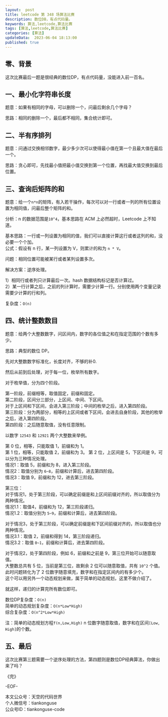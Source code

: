 ```yaml
---   
layout:  post  
title: leetcode 第 348 场算法比赛  
description: 数位DB，有点代码量。          
keywords: 算法,leetcode,算法比赛  
tags: [算法,leetcode,算法比赛]    
categories: [算法]  
updateData:  2023-06-04 18:13:00  
published: true  
---  
```



## 零、背景  


这次比赛最后一题是很经典的数位DP，有点代码量，没能进入前一百名。  


## 一、最小化字符串长度  


题意：如果有相同的字母，可以删除一个，问最后剩余几个字母？  


思路：相同的删除一个，最后都不相同，集合统计即可。  


## 二、半有序排列  


题意：问通过交换相邻数字，最少多少次可以使得最小值在第一个且最大值在最后一个。  


思路：贪心即可，先找最小值把最小值交换到第一个位置，再找最大值交换到最后位置。  


## 三、查询后矩阵的和  


题意：给一个`n*n`的矩阵，有入若干操作，每次可以对一行或者一列的所有位置设置为相同值，问最后整个矩阵的和。  


分析：n 的数据范围是`10^4`，基本思路在 ACM 上必然超时，Leetcode 上不知道。  


基本思路：一行或一列设置为相同的值，我们可以直接计算这行或者这列的和，没必要一个个加。  
公式：假设有 n 行，某一列设置为 V，则累计的和为 `n * V`。  


问题：相同位置可能被某行或者某列设置多次。  


解决方案：逆序处理。  


1）相同行或者列只计算最后一次。hash 数据结构标记是否计算过。  
2）某一行计算之后，之前的列计算时，需要少计算一行。分别使用两个变量记录需要少计算的行和列。  


复杂度：`O(n)`  


## 四、统计整数数目  


题意：给两个大整数数字，问区间内，数字的各位值之和在指定范围的个数有多少。  


思路：典型的数位 DP。  


先对大整数数字标准化，长度对齐，不够的补0.  


然后从前到后处理，对于每一位，枚举所有数字。  


对于枚举值，分为四个阶段。  


第一阶段，前缀相等，取值固定，前缀和固定。  
第二阶段，区间分三部分，上区间、中间、下区间。  
对于上区间和下区间，会进入第三阶段；中间的枚举之后，进入第四阶段。  
第三阶段：分为两部分，相等的上区间或者下区间，会进去自身阶段，其他的枚举之后，进入第四阶段。  
第四阶段：之后随意取值，没有任意限制。  


以数字 `12543` 和 `12921` 两个大整数来举例。  


第 0 位，相等，只能取值 1，前缀和为 1。  
第 1 位，相等，只能取值 2，前缀和为 3。 
第 2 位，上区间是 5，下区间是 9，可以分为三种情况处理。  
情况1：取值 5，前缀和为 8，进入第三阶段。  
情况2：取值分别为 `6~8`，前缀和计算后，进去第四阶段。  
情况3：取值 9，前缀和为 12，进去第三阶段。  


第三位：  
对于情况1，处于第三阶段，可以确定前缀是和上区间前缀对齐的，所以取值分为两种情况。  
情况1.1：取值4，前缀和为 12，第三阶段递归。  
情况1.2：取值分别为 `5~9`，前缀和计算后，进去第四阶段。   


对于情况3，处于第三阶段，可以确定前缀是和下区间前缀对齐的，所以取值也分两种情况。  
情况3.1：取值 2，前缀和得到 14，第三阶段递归。  
情况3.2：取值 `0~1`，前缀和计算后，进去第四阶段。   


对于情况2，处于第四阶段，例如 6，前缀和之前是 9，第三位开始可以随意取值。  
大整数总共有 5 位，当前是第三位，故剩余 2 位可以随意取值，共有 `10^2` 个值。  
此时问题转化为了 2 位数字随意填充，数字和在指定区间内的有多少个。  
这个可以用另外一个动态规划来做，属于简单的动态规划，这里不做介绍了。  


就这样，递归的计算完所有数位即可。  


数位DP复杂度：`O(n)`  
简单的动态规划复杂度：`O(n*Low*High)`  
综合复杂度：`O(n^2*Low*High)`


注：简单的动态规划方程`f(n,Low,High)` n 位数字随意取值，数字和在区间`[Low, High]`的个数。  


## 五、最后  


这次比赛第三题需要一个逆序处理的方法，第四题则是数位DP经典算法，你做出来了吗？  




《完》  


-EOF-  



本文公众号：天空的代码世界  
个人微信号：tiankonguse  
公众号ID：tiankonguse-code  
  

